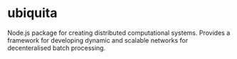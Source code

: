 # ubiquita
Node.js package for creating distributed computational systems. Provides a framework for developing dynamic and scalable networks for decenteralised batch processing.
